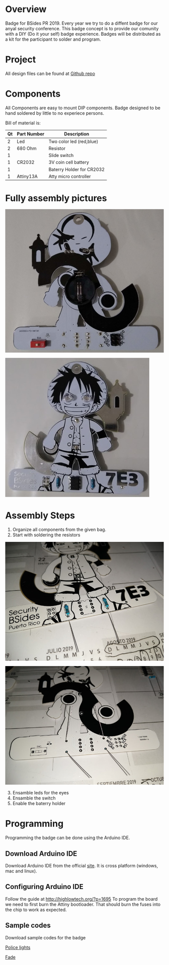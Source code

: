 # Overview

Badge for BSides PR 2019. Every year we try to do a diffent badge for our anyal security conference. This badge concept is to provide our comunity with a DIY (Do it your self) badge experience. Badges will be distributed as a kit for the participant to solder and program.



# Project
All design files can be found at [Github repo](https://github.com/soynerdito/BSidesPR_2019_Badge "Badge Repo")

# Components
All Components are easy to mount DIP components. Badge designed to be hand soldered by little to no experiece persons.

Bill of material is:

Qt | Part Number | Description 
-- | ----------- | ----------- 
2 | Led | Two color led (red,blue) 
2 | 680 Ohm | Resistor
1 | | Slide switch
1 | CR2032 | 3V coin cell battery 
1 |  | Baterry Holder for CR2032
1 | Attiny13A | Atty micro controller


# Fully assembly pictures

![Front Side](img/backfullassembly.jpg)

![Back Side](img/frontfullassembly.jpg)


# Assembly Steps

1. Organize all components from the given bag.
2. Start with soldering the resistors

![Resistors](img/resistorfront.jpg)

![Resistors](img/resistorback.jpg)

3. Ensamble leds for the eyes
4. Ensamble the switch
5. Enable the baterry holder

# Programming
Programming the badge can be done using the Arduino IDE.

## Download Arduino IDE
Download Arduino IDE from the official [site](https://www.arduino.cc/en/Main/Software). It is cross platform (windows, mac and linux).

## Configuring Arduino IDE
Follow the guide at http://highlowtech.org/?p=1695
To program the board we need to first burn the Attiny bootloader. That should burn the fuses into the chip to work as expected.

## Sample codes
Download sample codes for the badge

[Police lights](https://github.com/soynerdito/BSidesPR_2019_Badge/ArduinoSamples/PoliceLights)

[Fade](https://github.com/soynerdito/BSidesPR_2019_Badge/ArduinoSamples/LuffyFade)

